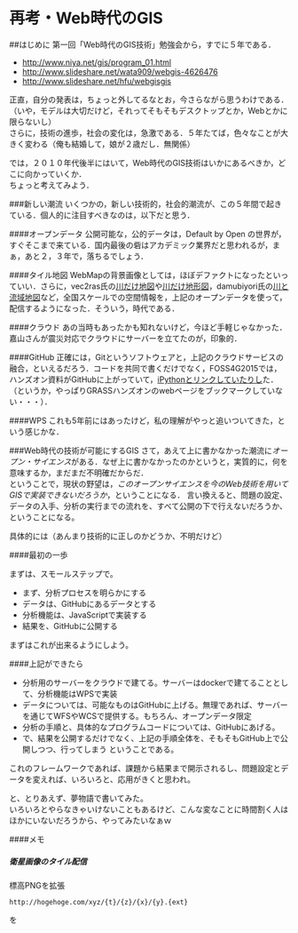 # 再考・Web時代のGIS
##はじめに
第一回「Web時代のGIS技術」勉強会から，すでに５年である．  
* http://www.niya.net/gis/program_01.html
* http://www.slideshare.net/wata909/webgis-4626476
* http://www.slideshare.net/hfu/webgisgis  

正直，自分の発表は，ちょっと外してるなとお，今さらながら思うわけである．（いや，モデルは大切だけど，それってそもそもデスクトップとか，Webとかに限らないし）  
さらに，技術の進歩，社会の変化は，急激である．５年たてば，色々なことが大きく変わる（俺も結婚して，娘が２歳だし．無関係）

では，２０１０年代後半にはいて，Web時代のGIS技術はいかにあるべきか，どこに向かっていくか．  
ちょっと考えてみよう．

###新しい潮流
いくつかの，新しい技術的，社会的潮流が、この５年間で起きている．個人的に注目すべきなのは，以下だと思う．

####オープンデータ
公開可能な，公的データは，Default by Open の世界が，すぐそこまで来ている．国内最後の砦はアカデミック業界だと思われるが，まぁ，あと２，３年で，落ちるでしょう．

####タイル地図
WebMapの背景画像としては，ほぼデファクトになったといっていい．さらに，vec2ras氏の[川だけ地図](http://www.gridscapes.net/AllRivers/)や[川だけ地形図](http://www.gridscapes.net/AllRiversAllLakesTopography/)，damubiyori氏の[川と流域地図](http://dambiyori.sakura.ne.jp/ryuiki/)など，全国スケールでの空間情報を，上記のオープンデータを使って，配信するようになった．そういう，時代である．

####クラウド
あの当時もあったかも知れないけど，今ほど手軽じゃなかった．嘉山さんが震災対応でクラウドにサーバーを立てたのが，印象的．

####GitHub
正確には，Gitというソフトウェアと，上記のクラウドサービスの融合，といえるだろう．コードを共同で書くだけでなく，FOSS4G2015では，ハンズオン資料がGitHubに上がっていて，[iPythonとリンクしていたりし](https://github.com/wata909/python-grass-addon)た．（というか，やっぱりGRASSハンズオンのwebページをブックマークしていない・・・）．

####WPS
これも5年前にはあったけど，私の理解がやっと追いついてきた，という感じかな．

###Web時代の技術が可能にするGIS
さて，あえて上に書かなかった潮流に*オープン・サイエンス*がある．なぜ上に書かなかったのかというと，実質的に，何を意味するか，まだまだ不明確だからだ．  
ということで，現状の野望は，*このオープンサイエンスを今のWeb技術を用いてGISで実装できないだろうか*，ということになる．  言い換えると、問題の設定、データの入手、分析の実行までの流れを、すべて公開の下で行えないだろうか、ということになる。

具体的には（あんまり技術的に正しのかどうか、不明だけど）

####最初の一歩

まずは、スモールステップで。

* まず、分析プロセスを明らかにする
* データは、GitHubにあるデータとする
* 分析機能は、JavaScriptで実装する
* 結果を、GitHubに公開する

まずはこれが出来るようにしよう。

####上記ができたら

* 分析用のサーバーをクラウドで建てる。サーバーはdockerで建てることとして、分析機能はWPSで実装
* データについては、可能なものはGitHubに上げる。無理であれば、サーバーを通じてWFSやWCSで提供する。もちろん、オープンデータ限定
* 分析の手順と、具体的なプログラムコードについては、GitHubにあげる。
* で、結果を公開するだけでなく、上記の手順全体を、そもそもGitHub上で公開しつつ、行ってしまう
ということである。  

これのフレームワークであれば、課題から結果まで開示されるし、問題設定とデータを変えれば、いろいろと、応用がきくと思われ。  

と、とりあえず、夢物語で書いてみた。  
いろいろとやらなきゃいけないこともあるけど、こんな変なことに時間割く人はほかにいないだろうから、やってみたいなぁｗ

####メモ
##### 衛星画像のタイル配信

標高PNGを拡張

```http://hogehoge.com/xyz/{t}/{z}/{x}/{y}.{ext}```
  
を
